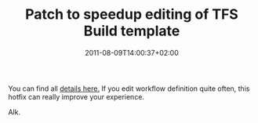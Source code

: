 ﻿---
title: "Patch to speedup editing of TFS Build template"
description: ""
date: 2011-08-09T14:00:37+02:00
draft: false
tags: [Tfs]
categories: [Tfs]
---
You can find all [details here.](http://blogs.msdn.com/b/buckh/archive/2011/08/09/patch-to-improve-perf-and-reliability-of-the-workflow-designer.aspx) If you edit workflow definition quite often, this hotfix can really improve your experience.

Alk.
